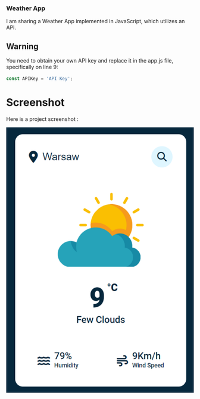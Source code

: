 
### Weather App
I am sharing a Weather App implemented in JavaScript, which utilizes an API.

## Warning
You need to obtain your own API key and replace it in the app.js file, specifically on line 9:

```javascript
const APIKey = 'API Key';
```


# Screenshot
Here is a project screenshot :

![screenshot](result_img.png)
